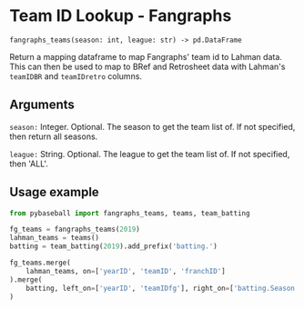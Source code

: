 # Team ID Lookup - Fangraphs

`fangraphs_teams(season: int, league: str) -> pd.DataFrame`

Return a mapping dataframe to map Fangraphs' team id to Lahman data.
This can then be used to map to BRef and Retrosheet data with Lahman's `teamIDBR` and `teamIDretro` columns.

## Arguments
`season:` Integer. Optional. The season to get the team list of. If not specified, then return all seasons.

`league:` String. Optional. The league to get the team list of. If not specified, then 'ALL'.

## Usage example

```python
from pybaseball import fangraphs_teams, teams, team_batting

fg_teams = fangraphs_teams(2019)
lahman_teams = teams()
batting = team_batting(2019).add_prefix('batting.')

fg_teams.merge(
    lahman_teams, on=['yearID', 'teamID', 'franchID']
).merge(
    batting, left_on=['yearID', 'teamIDfg'], right_on=['batting.Season', 'batting.teamIDfg']
)
```

